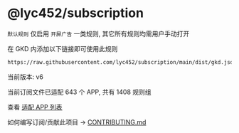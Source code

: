 # @lyc452/subscription

`默认规则` 仅启用 `开屏广告` 一类规则, 其它所有规则均需用户手动打开

在 GKD 内添加以下链接即可使用此规则

```txt
https://raw.githubusercontent.com/lyc452/subscription/main/dist/gkd.json5
```

当前版本: v6

当前订阅文件已适配 643 个 APP, 共有 1408 规则组

查看 [适配 APP 列表](./AppList.md)

如何编写订阅/贡献此项目 -> [CONTRIBUTING.md](./CONTRIBUTING.md)
